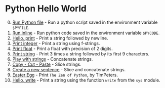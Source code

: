 # Python Hello World

0. [Run Python file](0-run) - Run a python script saved in the environment
  variable `$PYFILE`.
1. [Run inline](1-run_inline) - Run python code saved in the environment
   variable `$PYCODE`.
2. [Hello, print](2-print.py) - Print a string followed by newline.
3. [Print integer](3-print_number.py) - Print a string using f-strings.
4. [Print float](4-print_float.py) - Print a float with precision of 2 digits.
5. [Print string](5-print_string.py) - Print 3 times a string followed by its
   first 9 characters.
6. [Play with strings](6-concat.py) - Concatenate strings.
7. [Copy - Cut - Paste](7-edges.py) - Slice strings.
8. [Create a new sentence](8-concat_edges.py) - Slice and concatenate strings.
9. [Easter Egg](9-easter_egg.py) - Print `The Zen of Python`, by TimPeters.
11. [Hello, write](100-write.py) - Print a string using the function `write`
    from the `sys` module.
